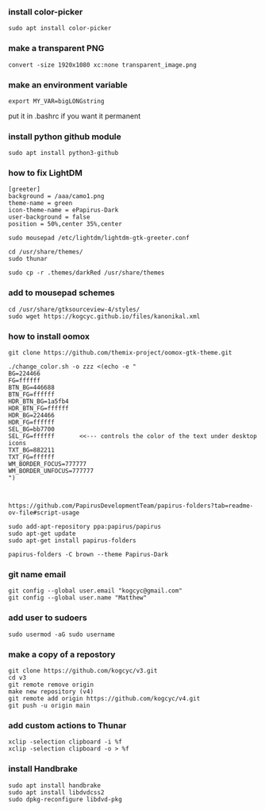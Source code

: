 ### install color-picker

    sudo apt install color-picker

### make a transparent PNG ###

    convert -size 1920x1080 xc:none transparent_image.png

### make an environment variable ###

    export MY_VAR=bigLONGstring
put it in .bashrc if you want it permanent

### install python github module ###

    sudo apt install python3-github

### how to fix LightDM ###

    [greeter]
    background = /aaa/camo1.png
    theme-name = green
    icon-theme-name = ePapirus-Dark
    user-background = false
    position = 50%,center 35%,center

    sudo mousepad /etc/lightdm/lightdm-gtk-greeter.conf

    cd /usr/share/themes/
    sudo thunar

    sudo cp -r .themes/darkRed /usr/share/themes


### add to mousepad schemes ###

    cd /usr/share/gtksourceview-4/styles/
    sudo wget https://kogcyc.github.io/files/kanonikal.xml

### how to install oomox ###

    git clone https://github.com/themix-project/oomox-gtk-theme.git

    ./change_color.sh -o zzz <(echo -e "
    BG=224466
    FG=ffffff
    BTN_BG=446688
    BTN_FG=ffffff
    HDR_BTN_BG=1a5fb4
    HDR_BTN_FG=ffffff
    HDR_BG=224466
    HDR_FG=ffffff
    SEL_BG=bb7700
    SEL_FG=ffffff       <<--- controls the color of the text under desktop icons
    TXT_BG=882211
    TXT_FG=ffffff
    WM_BORDER_FOCUS=777777
    WM_BORDER_UNFOCUS=777777
    ")



    https://github.com/PapirusDevelopmentTeam/papirus-folders?tab=readme-ov-file#script-usage

    sudo add-apt-repository ppa:papirus/papirus
    sudo apt-get update
    sudo apt-get install papirus-folders

    papirus-folders -C brown --theme Papirus-Dark


### git name email

    git config --global user.email "kogcyc@gmail.com"
    git config --global user.name "Matthew"
    
### add user to sudoers

    sudo usermod -aG sudo username

### make a copy of a repostory

    git clone https://github.com/kogcyc/v3.git
    cd v3
    git remote remove origin
    make new repository (v4)
    git remote add origin https://github.com/kogcyc/v4.git
    git push -u origin main

### add custom actions to Thunar

    xclip -selection clipboard -i %f
    xclip -selection clipboard -o > %f

### install Handbrake

    sudo apt install handbrake 
    sudo apt install libdvdcss2 
    sudo dpkg-reconfigure libdvd-pkg


